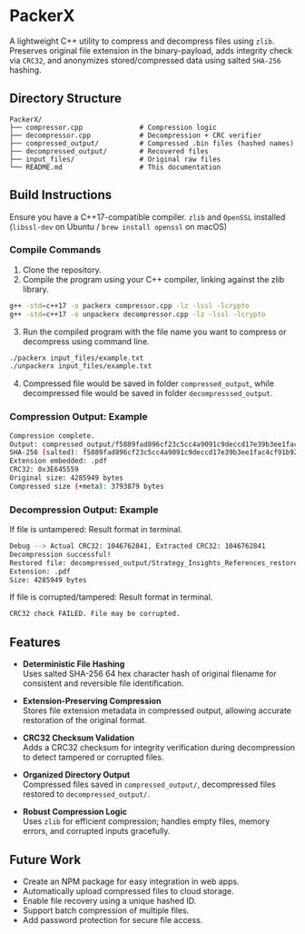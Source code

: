 # PackerX

A lightweight C++ utility to compress and decompress files using `zlib`.
Preserves original file extension in the binary-payload, adds integrity check via `CRC32`, and anonymizes stored/compressed data using salted `SHA-256` hashing.

## Directory Structure
```
PackerX/
├── compressor.cpp              # Compression logic
├── decompressor.cpp            # Decompression + CRC verifier
├── compressed_output/          # Compressed .bin files (hashed names)
├── decompressed_output/        # Recovered files
├── input_files/                # Original raw files
└── README.md                   # This documentation
```
## Build Instructions

Ensure you have a C++17-compatible compiler.
`zlib` and `OpenSSL` installed (`libssl-dev` on Ubuntu / `brew install openssl` on macOS)

### Compile Commands

1. Clone the repository.
2. Compile the program using your C++ compiler, linking against the zlib library.
```bash
g++ -std=c++17 -o packerx compressor.cpp -lz -lssl -lcrypto
g++ -std=c++17 -o unpackerx decompressor.cpp -lz -lssl -lcrypto
```
3. Run the compiled program with the file name you want to compress or decompress using command line.
```bash
./packerx input_files/example.txt
./unpackerx input_files/example.txt
```
4. Compressed file would be saved in folder `compressed_output`, while decompressed file would be saved in folder `decompresssed_output`.
### Compression Output: Example
```bash
Compression complete.
Output: compressed_output/f5889fad896cf23c5cc4a9091c9deccd17e39b3ee1fac4cf91b92042328b6cf4.bin
SHA-256 (salted): f5889fad896cf23c5cc4a9091c9deccd17e39b3ee1fac4cf91b92042328b6cf4
Extension embedded: .pdf
CRC32: 0x3E645559
Original size: 4285949 bytes
Compressed size (+meta): 3793879 bytes
```

### Decompression Output: Example
If file is untampered: Result format in terminal.
```bash
Debug --> Actual CRC32: 1046762841, Extracted CRC32: 1046762841
Decompression successful!
Restored file: decompressed_output/Strategy_Insights_References_restored.pdf
Extension: .pdf
Size: 4285949 bytes
```
If file is corrupted/tampered: Result format in terminal.
```bash
CRC32 check FAILED. File may be corrupted.
```

## Features

- **Deterministic File Hashing**  
  Uses salted SHA-256 64 hex character hash of original filename for consistent and reversible file identification.

- **Extension-Preserving Compression**  
  Stores file extension metadata in compressed output, allowing accurate restoration of the original format.

- **CRC32 Checksum Validation**  
  Adds a CRC32 checksum for integrity verification during decompression to detect tampered or corrupted files.

- **Organized Directory Output**  
  Compressed files saved in `compressed_output/`, decompressed files restored to `decompressed_output/`.

- **Robust Compression Logic**  
  Uses `zlib` for efficient compression; handles empty files, memory errors, and corrupted inputs gracefully.

## Future Work

- Create an NPM package for easy integration in web apps.
- Automatically upload compressed files to cloud storage.
- Enable file recovery using a unique hashed ID.
- Support batch compression of multiple files.
- Add password protection for secure file access.
